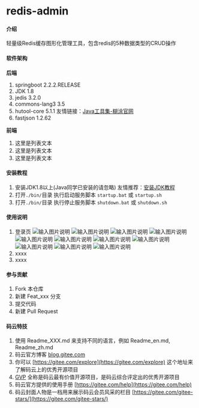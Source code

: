 # redis-admin

#### 介绍
轻量级Redis缓存图形化管理工具，包含redis的5种数据类型的CRUD操作

#### 软件架构
 **后端** 
1. springboot 2.2.2.RELEASE
2. JDK 1.8
3. jedis 3.2.0
4. commons-lang3 3.5
5. hutool-core 5.1.1  友情链接：[Java工具集-糊涂官网](https://www.hutool.cn/)
6. fastjson 1.2.62


 **前端** 
1. 这里是列表文本
1. 这里是列表文本
1. 这里是列表文本


#### 安装教程

1.  安装JDK1.8以上(Java同学已安装的请忽略) 友情推荐：[安装JDK教程](https://jingyan.baidu.com/article/c74d60003588974f6a595db6.html)
2.  打开`./bin/`目录 执行启动服务脚本 `startup.bat` 或 `startup.sh`
3.  打开`./bin/`目录 执行停止服务脚本 `shutdown.bat` 或 `shutdown.sh`

#### 使用说明

1.  登录页
![输入图片说明](https://images.gitee.com/uploads/images/2020/0129/210212_b2ecf9f2_1571481.png "1.png")
![输入图片说明](https://images.gitee.com/uploads/images/2020/0129/210229_57df8d0d_1571481.png "2.png")
![输入图片说明](https://images.gitee.com/uploads/images/2020/0129/210246_fb05c272_1571481.png "3.png")
![输入图片说明](https://images.gitee.com/uploads/images/2020/0129/210259_f3e147f7_1571481.png "4.png")
![输入图片说明](https://images.gitee.com/uploads/images/2020/0129/210347_d1bf5223_1571481.png "5.png")
![输入图片说明](https://images.gitee.com/uploads/images/2020/0129/210403_5defd7c0_1571481.png "6.png")
![输入图片说明](https://images.gitee.com/uploads/images/2020/0129/210413_5c3710a8_1571481.png "7.png")
![输入图片说明](https://images.gitee.com/uploads/images/2020/0129/210447_c9219ea0_1571481.png "8.png")
![输入图片说明](https://images.gitee.com/uploads/images/2020/0129/210523_655bdf3f_1571481.png "9.png")
![输入图片说明](https://images.gitee.com/uploads/images/2020/0129/210534_ec91c006_1571481.png "10.png")
![输入图片说明](https://images.gitee.com/uploads/images/2020/0129/210101_51e16f47_1571481.png "21.png")
2.  xxxx
3.  xxxx

#### 参与贡献

1.  Fork 本仓库
2.  新建 Feat_xxx 分支
3.  提交代码
4.  新建 Pull Request


#### 码云特技

1.  使用 Readme\_XXX.md 来支持不同的语言，例如 Readme\_en.md, Readme\_zh.md
2.  码云官方博客 [blog.gitee.com](https://blog.gitee.com)
3.  你可以 [https://gitee.com/explore](https://gitee.com/explore) 这个地址来了解码云上的优秀开源项目
4.  [GVP](https://gitee.com/gvp) 全称是码云最有价值开源项目，是码云综合评定出的优秀开源项目
5.  码云官方提供的使用手册 [https://gitee.com/help](https://gitee.com/help)
6.  码云封面人物是一档用来展示码云会员风采的栏目 [https://gitee.com/gitee-stars/](https://gitee.com/gitee-stars/)